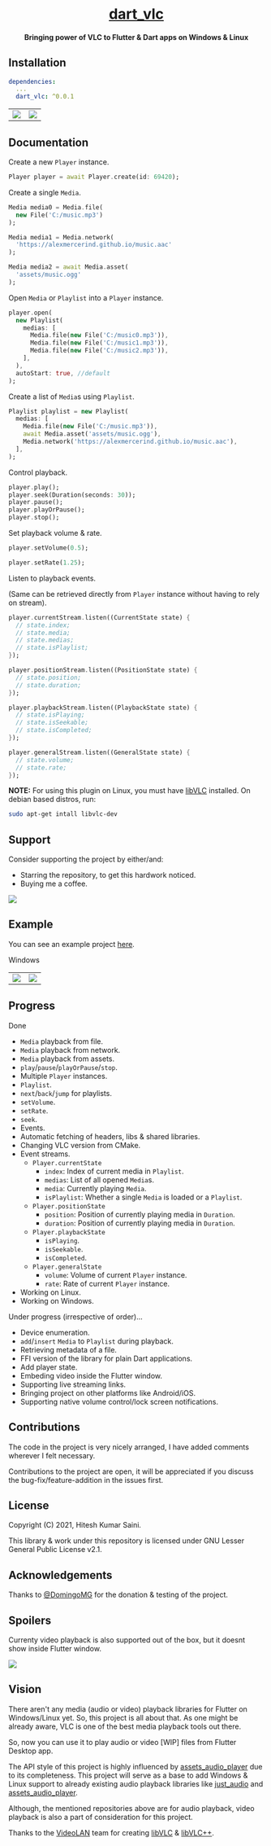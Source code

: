 <h1 align="center"><a href="https://github.com/alexmercerind/dart_vlc">dart_vlc</a></h1>
<h4 align="center">Bringing power of VLC to Flutter & Dart apps on Windows & Linux</h4>


## Installation

```yaml
dependencies:
  ...
  dart_vlc: ^0.0.1
```

<table>
 <tr>
  <td>
   <img src='https://github.com/alexmercerind/dart_vlc/blob/assets/dart_vlc_3.png?raw=true'></img>
  </td>
  <td>
   <img src='https://github.com/alexmercerind/dart_vlc/blob/assets/dart_vlc_4.png?raw=true'></img>
  </td>
 </tr>
</table>

## Documentation

Create a new `Player` instance.
```dart
Player player = await Player.create(id: 69420);
```

Create a single `Media`.
```dart
Media media0 = Media.file(
  new File('C:/music.mp3')
);

Media media1 = Media.network(
  'https://alexmercerind.github.io/music.aac'
);

Media media2 = await Media.asset(
  'assets/music.ogg'
);
```

Open `Media` or `Playlist` into a `Player` instance.
```dart
player.open(
  new Playlist(
    medias: [
      Media.file(new File('C:/music0.mp3')),
      Media.file(new File('C:/music1.mp3')),
      Media.file(new File('C:/music2.mp3')),
    ],
  ),
  autoStart: true, //default
);
```

Create a list of `Media`s using `Playlist`.
```dart
Playlist playlist = new Playlist(
  medias: [
    Media.file(new File('C:/music.mp3')),
    await Media.asset('assets/music.ogg'),
    Media.network('https://alexmercerind.github.io/music.aac'),
  ],
);
```

Control playback.
```dart
player.play();
player.seek(Duration(seconds: 30));
player.pause();
player.playOrPause();
player.stop();
```

Set playback volume & rate.
```dart
player.setVolume(0.5);

player.setRate(1.25);
```

Listen to playback events.

(Same can be retrieved directly from `Player` instance without having to rely on stream).

```dart
player.currentStream.listen((CurrentState state) {
  // state.index;
  // state.media;
  // state.medias;
  // state.isPlaylist;
});
```

```dart
player.positionStream.listen((PositionState state) {
  // state.position;
  // state.duration;
});
```

```dart
player.playbackStream.listen((PlaybackState state) {
  // state.isPlaying;
  // state.isSeekable;
  // state.isCompleted;
});
```

```dart
player.generalStream.listen((GeneralState state) {
  // state.volume;
  // state.rate;
});
```

**NOTE:** For using this plugin on Linux, you must have [libVLC](https://www.videolan.org/vlc/libvlc.html) installed. On debian based distros, run:

```bash
sudo apt-get intall libvlc-dev
```

## Support

Consider supporting the project by either/and:
- Starring the repository, to get this hardwork noticed.
- Buying me a coffee.

<a href="https://www.buymeacoffee.com/alexmercerind"><img src="https://img.buymeacoffee.com/button-api/?text=Buy me a coffee&emoji=&slug=alexmercerind&button_colour=FFDD00&font_colour=000000&font_family=Cookie&outline_colour=000000&coffee_colour=ffffff"></a>

## Example

You can see an example project [here](https://github.com/alexmercerind/dart_vlc/blob/master/example/lib/main.dart).

Windows

<table>
 <tr>
  <td>
   <img src='https://github.com/alexmercerind/dart_vlc/blob/assets/dart_vlc_0.PNG?raw=true'></img>
  </td>
  <td>
   <img src='https://github.com/alexmercerind/dart_vlc/blob/assets/dart_vlc_1.PNG?raw=true'></img>
  </td>
 </tr>
</table>

## Progress

Done

- `Media` playback from file.
- `Media` playback from network.
- `Media` playback from assets.
- `play`/`pause`/`playOrPause`/`stop`.
- Multiple `Player` instances.
- `Playlist`.
- `next`/`back`/`jump` for playlists.
- `setVolume`.
- `setRate`.
- `seek`.
- Events.
- Automatic fetching of headers, libs & shared libraries.
- Changing VLC version from CMake.
- Event streams.
  - `Player.currentState`
    - `index`: Index of current media in `Playlist`.
    - `medias`: List of all opened `Media`s.
    - `media`: Currently playing `Media`.
    - `isPlaylist`: Whether a single `Media` is loaded or a `Playlist`.
  - `Player.positionState`
    - `position`: Position of currently playing media in `Duration`.
    - `duration`: Position of currently playing media in `Duration`.
  - `Player.playbackState`
    - `isPlaying`.
    - `isSeekable`.
    - `isCompleted`.
  - `Player.generalState`
    - `volume`: Volume of current `Player` instance.
    - `rate`: Rate of current `Player` instance.
- Working on Linux.
- Working on Windows.

Under progress (irrespective of order)...

- Device enumeration.
- `add`/`insert` `Media` to `Playlist` during playback.
- Retrieving metadata of a file.
- FFI version of the library for plain Dart applications.
- Add player state.
- Embeding video inside the Flutter window.
- Supporting live streaming links.
- Bringing project on other platforms like Android/iOS.
- Supporting native volume control/lock screen notifications.

## Contributions

The code in the project is very nicely arranged, I have added comments wherever I felt necessary.

Contributions to the project are open, it will be appreciated if you discuss the bug-fix/feature-addition in the issues first.

## License

Copyright (C) 2021, Hitesh Kumar Saini.

This library & work under this repository is licensed under GNU Lesser General Public License v2.1.

## Acknowledgements

Thanks to [@DomingoMG](https://github.com/DomingoMG) for the donation & testing of the project.

## Spoilers

Currenty video playback is also supported out of the box, but it doesnt show inside Flutter window.


![](https://github.com/alexmercerind/dart_vlc/blob/assets/dart_vlc_2.PNG?raw=true)

## Vision

There aren't any media (audio or video) playback libraries for Flutter on Windows/Linux yet. So, this project is all about that.
As one might be already aware, VLC is one of the best media playback tools out there.

So, now you can use it to play audio or video [WIP] files from Flutter Desktop app.

The API style of this project is highly influenced by [assets_audio_player](https://github.com/florent37/Flutter-AssetsAudioPlayer) due to its completeness. This project will serve as a base to add Windows & Linux support to already existing audio playback libraries like [just_audio](https://github.com/ryanheise/just_audio) and [assets_audio_player](https://github.com/florent37/Flutter-AssetsAudioPlayer).

Although, the mentioned repositories above are for audio playback, video playback is also a part of consideration for this project.

Thanks to the [VideoLAN](https://www.videolan.org) team for creating [libVLC](https://github.com/videolan/vlc) & [libVLC++](https://github.com/videolan/libvlcpp).
